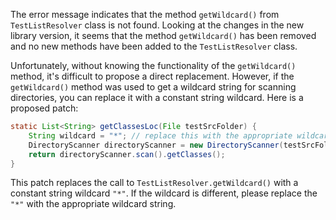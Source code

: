 The error message indicates that the method `getWildcard()` from `TestListResolver` class is not found. Looking at the changes in the new library version, it seems that the method `getWildcard()` has been removed and no new methods have been added to the `TestListResolver` class.

Unfortunately, without knowing the functionality of the `getWildcard()` method, it's difficult to propose a direct replacement. However, if the `getWildcard()` method was used to get a wildcard string for scanning directories, you can replace it with a constant string wildcard. Here is a proposed patch:

```java
static List<String> getClassesLoc(File testSrcFolder) {
    String wildcard = "*"; // replace this with the appropriate wildcard if necessary
    DirectoryScanner directoryScanner = new DirectoryScanner(testSrcFolder, wildcard);
    return directoryScanner.scan().getClasses();
}
```

This patch replaces the call to `TestListResolver.getWildcard()` with a constant string wildcard `"*"`. If the wildcard is different, please replace the `"*"` with the appropriate wildcard string.